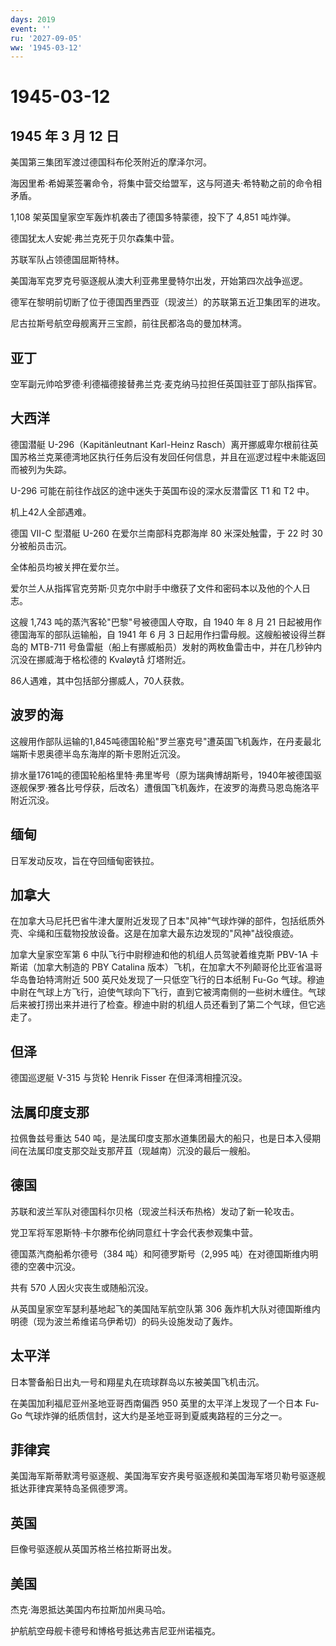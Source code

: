 ```yaml
---
days: 2019
event: ''
ru: '2027-09-05'
ww: '1945-03-12'
---
```


# 1945-03-12

## 1945 年 3 月 12 日

美国第三集团军渡过德国科布伦茨附近的摩泽尔河。

海因里希·希姆莱签署命令，将集中营交给盟军，这与阿道夫·希特勒之前的命令相矛盾。

1,108 架英国皇家空军轰炸机袭击了德国多特蒙德，投下了 4,851 吨炸弹。

德国犹太人安妮·弗兰克死于贝尔森集中营。

苏联军队占领德国屈斯特林。

美国海军克罗克号驱逐舰从澳大利亚弗里曼特尔出发，开始第四次战争巡逻。

德军在黎明前切断了位于德国西里西亚（现波兰）的苏联第五近卫集团军的进攻。

尼古拉斯号航空母舰离开三宝颜，前往民都洛岛的曼加林湾。

## 亚丁

空军副元帅哈罗德·利德福德接替弗兰克·麦克纳马拉担任英国驻亚丁部队指挥官。

## 大西洋

德国潜艇 U-296（Kapitänleutnant Karl-Heinz
Rasch）离开挪威卑尔根前往英国苏格兰克莱德湾地区执行任务后没有发回任何信息，并且在巡逻过程中未能返回而被列为失踪。

U-296 可能在前往作战区的途中迷失于英国布设的深水反潜雷区 T1 和 T2 中。

机上42人全部遇难。

德国 VII-C 型潜艇 U-260 在爱尔兰南部科克郡海岸 80 米深处触雷，于 22 时
30 分被船员击沉。

全体船员均被关押在爱尔兰。

爱尔兰人从指挥官克劳斯·贝克尔中尉手中缴获了文件和密码本以及他的个人日志。

这艘 1,743 吨的蒸汽客轮"巴黎"号被德国人夺取，自 1940 年 8 月 21
日起被用作德国海军的部队运输船，自 1941 年 6 月 3
日起用作扫雷母舰。这艘船被设得兰群岛的 MTB-711
号鱼雷艇（船上有挪威船员）发射的两枚鱼雷击中，并在几秒钟内沉没在挪威海于格松德的
Kvaløytå 灯塔附近。

86人遇难，其中包括部分挪威人，70人获救。

## 波罗的海

这艘用作部队运输的1,845吨德国轮船"罗兰塞克号"遭英国飞机轰炸，在丹麦最北端斯卡恩奥德半岛东海岸的斯卡恩附近沉没。

排水量1761吨的德国轮船格里特·弗里岑号（原为瑞典博胡斯号，1940年被德国驱逐舰保罗·雅各比号俘获，后改名）遭俄国飞机轰炸，在波罗的海费马恩岛施洛平附近沉没。

## 缅甸

日军发动反攻，旨在夺回缅甸密铁拉。

## 加拿大

在加拿大马尼托巴省牛津大厦附近发现了日本"风神"气球炸弹的部件，包括纸质外壳、伞绳和压载物投放设备。这是在加拿大最东边发现的"风神"战役痕迹。

加拿大皇家空军第 6 中队飞行中尉穆迪和他的机组人员驾驶着维克斯 PBV-1A
卡斯诺（加拿大制造的 PBY Catalina
版本）飞机，在加拿大不列颠哥伦比亚省温哥华岛鲁珀特湾附近 500
英尺处发现了一只低空飞行的日本纸制 Fu-Go
气球。穆迪中尉在气球上方飞行，迫使气球向下飞行，直到它被湾南侧的一些树木缠住。气球后来被打捞出来并进行了检查。穆迪中尉的机组人员还看到了第二个气球，但它逃走了。

## 但泽

德国巡逻艇 V-315 与货轮 Henrik Fisser 在但泽湾相撞沉没。

## 法属印度支那

拉佩鲁兹号重达 540
吨，是法属印度支那水道集团最大的船只，也是日本入侵期间在法属印度支那交趾支那芹苴（现越南）沉没的最后一艘船。

## 德国

苏联和波兰军队对德国科尔贝格（现波兰科沃布热格）发动了新一轮攻击。

党卫军将军恩斯特·卡尔滕布伦纳同意红十字会代表参观集中营。

德国蒸汽商船希尔德号（384 吨）和阿德罗斯号（2,995
吨）在对德国斯维内明德的空袭中沉没。

共有 570 人因火灾丧生或随船沉没。

从英国皇家空军瑟利基地起飞的美国陆军航空队第 306
轰炸机大队对德国斯维内明德（现为波兰希维诺乌伊希切）的码头设施发动了轰炸。

## 太平洋

日本警备船日出丸一号和翔星丸在琉球群岛以东被美国飞机击沉。

在美国加利福尼亚州圣地亚哥西南偏西 950 英里的太平洋上发现了一个日本
Fu-Go 气球炸弹的纸质信封，这大约是圣地亚哥到夏威夷路程的三分之一。

## 菲律宾

美国海军斯蒂默湾号驱逐舰、美国海军安齐奥号驱逐舰和美国海军塔贝勒号驱逐舰抵达菲律宾莱特岛圣佩德罗湾。

## 英国

巨像号驱逐舰从英国苏格兰格拉斯哥出发。

## 美国

杰克·海恩抵达美国内布拉斯加州奥马哈。

护航航空母舰卡德号和博格号抵达弗吉尼亚州诺福克。